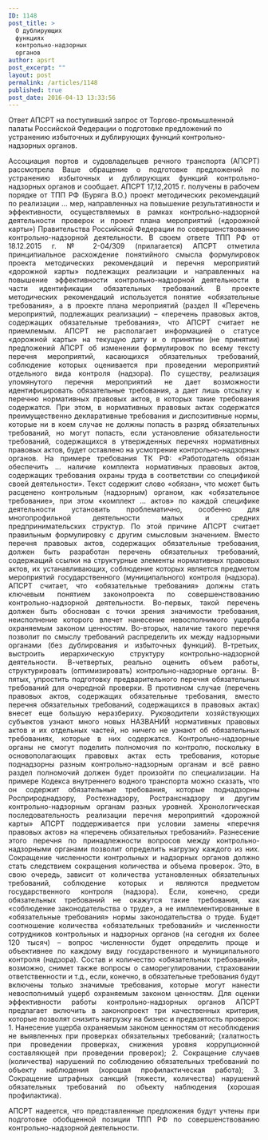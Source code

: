 ```yaml
---
ID: 1148
post_title: >
  О дублирующих
  функциях
  контрольно-надзорных
  органов
author: apsrt
post_excerpt: ""
layout: post
permalink: /articles/1148
published: true
post_date: 2016-04-13 13:33:56
---
```

Ответ АПСРТ на поступивший запрос от Торгово-промышленной палаты Российской Федерации о подготовке предложений по устранению избыточных и дублирующих функций контрольно-надзорных органов.
<p style="text-align: justify;">Ассоциация портов и судовладельцев речного транспорта (АПСРТ) рассмотрела Ваше обращение о подготовке предложений по устранению избыточных и дублирующих функций контрольно-надзорных органов и сообщает.
АПСРТ 17,12,2015 г. получены в рабочем порядке от ТПП РФ (Буряга В.О.) проект методических рекомендаций по реализации … мер, направленных на повышение результативности и эффективности, осуществляемых в рамках контрольно-надзорной деятельности проверок и проект плана мероприятий («дорожной карты») Правительства Российской Федерации по совершенствованию контрольно-надзорной деятельности.
В своем ответе ТПП РФ от 18.12.2015 г. № 2-04/309 (прилагается) АПСРТ отметила принципиальное расхождение понятийного смысла формулировок проекта методических рекомендаций и перечня мероприятий «дорожной карты» подлежащих реализации и направленных на повышение эффективности контрольно-надзорной деятельности в части идентификации обязательных требований. В проекте методических рекомендаций используется понятие «обязательные требования», а в проекте плана мероприятий (раздел II «Перечень мероприятий, подлежащих реализации) – «перечень правовых актов, содержащих обязательные требования», что АПСРТ считает не приемлемым.
АПСРТ не располагает информацией о статусе «дорожной карты» на текущую дату и о принятии (не принятии) предложений АПСРТ об изменении формулировок по всему тексту перечня мероприятий, касающихся обязательных требований, соблюдение которых оценивается при проведении мероприятий отдельного вида контроля (надзора).
По существу, реализация упомянутого перечня мероприятий не дает возможности идентифицировать обязательные требования, а дает лишь отсылку к перечню нормативных правовых актов, в которых такие требования содержатся. При этом, в нормативных правовых актах содержатся преимущественно декларативные требования и диспозитивные нормы, которые ни в коем случае не должны попасть в разряд обязательных требований, но могут попасть, если установление обязательности требований, содержащихся в утвержденных перечнях нормативных правовых актов, будет оставлено на усмотрение контрольно-надзорных органов. На примере требования ТК РФ: «Работодатель обязан обеспечить … наличие комплекта нормативных правовых актов, содержащих требования охраны труда в соответствии со спецификой своей деятельности». Текст содержит слово «обязан», что может быть расценено контрольным (надзорным) органом, как «обязательное требование», при этом «комплект … актов» по каждой специфике деятельности установить проблематично, особенно для многопрофильной деятельности малых и средних предпринимательских структур.
По этой причине АПСРТ считает правильным формулировку с другим смысловым значением. Вместо перечня правовых актов, содержащих обязательные требования, должен быть разработан перечень обязательных требований, содержащий ссылки на структурные элементы нормативных правовых актов, их устанавливающих, соблюдение которых является предметом мероприятий государственного (муниципального) контроля (надзора).
АПСРТ считает, что «обязательные требования» должны стать ключевым понятием законопроекта по совершенствованию контрольно-надзорной деятельности. Во-первых, такой перечень должен быть обоснован с точки зрения значимости требования, неисполнение которого влечет нанесение невосполнимого ущерба охраняемым законом ценностям. Во-вторых, наличие такого перечня позволит по смыслу требований распределить их между надзорными органами (без дублирования и избыточных функций). В-третьих, выстроить иерархическую структуру контрольно-надзорной деятельности.
В-четвертых, реально оценить объем работы, структурировать (оптимизировать) контрольно-надзорные органы. В-пятых, упростить подготовку предварительного перечня обязательных требований для очередной проверки.
В противном случае (перечень правовых актов, содержащих обязательные требования, вместо перечня обязательных требований, содержащихся в правовых актах) внесет еще большую неразбериху. Руководители хозяйствующих субъектов узнают много новых НАЗВАНИЙ нормативных правовых актов и их отдельных частей, но ничего не узнают об обязательных требованиях, которые в них содержатся. Контрольно-надзорные органы не смогут поделить полномочия по контролю, поскольку в основополагающих правовых актах есть требования, которые поднадзорны разным контрольно-надзорным органам и всё равно раздел полномочий должен будет произойти по специализации. На примере Кодекса внутреннего водного транспорта можно сказать, что он содержит обязательные требования, которые поднадзорны Росприроднадзору, Ростехнадзору, Ространснадзору и другим контрольно-надзорным органам разных уровней.
Хронологическая последовательность реализации перечня мероприятий «дорожной карты» АПСРТ поддерживается при условии замены «перечня правовых актов» на «перечень обязательных требований». Разнесение этого перечня по принадлежности вопросов между контрольно-надзорными органами позволит определить нагрузку каждого из них. Сокращение численности контрольных и надзорных органов должно стать следствием сокращения количества и объема проверок. Это, в свою очередь, зависит от количества установленных обязательных требований, соблюдение которых и являются предметом государственного контроля (надзора). Если, конечно, среди обязательных требований не окажутся такие требования, как «соблюдение законодательства о труде», а не имплементированные в «обязательные требования» нормы законодательства о труде.
Будет соотношение количества «обязательных требований» и численности сотрудников контрольных и надзорных органов (на сегодня их более 120 тысяч) – вопрос численности будет определить проще и объективнее по каждому виду государственного и муниципального контроля (надзора).
Состав и количество «обязательных требований», возможно, снимет также вопросы о саморегулировании, страховании ответственности и т.д., если, конечно, в обязательные требования будут включены только значимые требования, которые могут нанести невосполнимый ущерб охраняемым законом ценностям.
Для оценки эффективности работы контрольно-надзорных органов АПСРТ предлагает включить в законопроект три качественных критерия, которые позволят снизить нагрузку на бизнес и предвзятость проверок:
1. Нанесение ущерба охраняемым законом ценностям от несоблюдения не выявленных при проверках обязательных требований; (халатность при проведении проверках, снижения уровня коррупционной составляющей при проведении проверок);
2. Сокращение случаев (количества) нарушений по соблюдению обязательных требований по объекту наблюдения (хорошая профилактическая работа);
3. Сокращение штрафных санкций (тяжести, количества) нарушений обязательных требований по объекту наблюдения (хорошая профилактика).</p>
<p style="text-align: justify;">АПСРТ надеется, что представленные предложения будут учтены при подготовке обобщенной позиции ТПП РФ по совершенствованию контрольно-надзорной деятельности.</p>